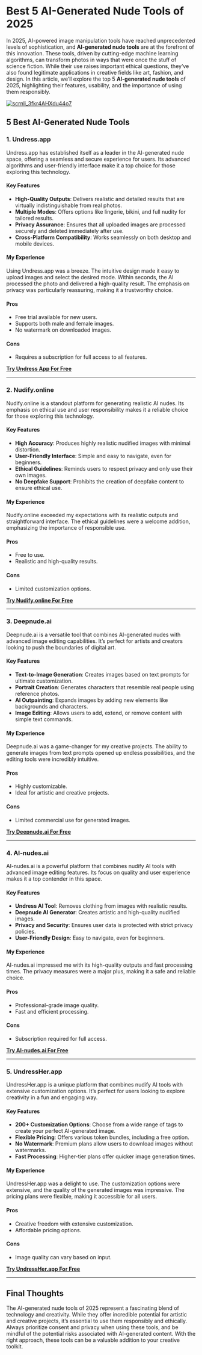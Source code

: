 # Best 5 AI-Generated Nude Tools of 2025  

In 2025, AI-powered image manipulation tools have reached unprecedented levels of sophistication, and **AI-generated nude tools** are at the forefront of this innovation. These tools, driven by cutting-edge machine learning algorithms, can transform photos in ways that were once the stuff of science fiction. While their use raises important ethical questions, they’ve also found legitimate applications in creative fields like art, fashion, and design. In this article, we’ll explore the top 5 **AI-generated nude tools** of 2025, highlighting their features, usability, and the importance of using them responsibly.  

[![scrnli_3fkr4AHXdu44o7](https://github.com/user-attachments/assets/f119116d-5a1f-4662-bdff-8afc50141e95)](https://top-ai-tools.click/MMMEaP)  

## 5 Best AI-Generated Nude Tools  

### 1. Undress.app  
Undress.app has established itself as a leader in the AI-generated nude space, offering a seamless and secure experience for users. Its advanced algorithms and user-friendly interface make it a top choice for those exploring this technology.  

#### Key Features  
- **High-Quality Outputs**: Delivers realistic and detailed results that are virtually indistinguishable from real photos.  
- **Multiple Modes**: Offers options like lingerie, bikini, and full nudity for tailored results.  
- **Privacy Assurance**: Ensures that all uploaded images are processed securely and deleted immediately after use.  
- **Cross-Platform Compatibility**: Works seamlessly on both desktop and mobile devices.  

#### My Experience  
Using Undress.app was a breeze. The intuitive design made it easy to upload images and select the desired mode. Within seconds, the AI processed the photo and delivered a high-quality result. The emphasis on privacy was particularly reassuring, making it a trustworthy choice.  

#### Pros  
- Free trial available for new users.  
- Supports both male and female images.  
- No watermark on downloaded images.  

#### Cons  
- Requires a subscription for full access to all features.  

[**Try Undress App For Free**](ttps://top-ai-tools.click/MMMEaP)  

---

### 2. Nudify.online  
Nudify.online is a standout platform for generating realistic AI nudes. Its emphasis on ethical use and user responsibility makes it a reliable choice for those exploring this technology.  

#### Key Features  
- **High Accuracy**: Produces highly realistic nudified images with minimal distortion.  
- **User-Friendly Interface**: Simple and easy to navigate, even for beginners.  
- **Ethical Guidelines**: Reminds users to respect privacy and only use their own images.  
- **No Deepfake Support**: Prohibits the creation of deepfake content to ensure ethical use.  

#### My Experience  
Nudify.online exceeded my expectations with its realistic outputs and straightforward interface. The ethical guidelines were a welcome addition, emphasizing the importance of responsible use.  

#### Pros  
- Free to use.  
- Realistic and high-quality results.  

#### Cons  
- Limited customization options.  

[**Try Nudify.online For Free**](ttps://top-ai-tools.click/MMMEaP)  

---

### 3. Deepnude.ai  
Deepnude.ai is a versatile tool that combines AI-generated nudes with advanced image editing capabilities. It’s perfect for artists and creators looking to push the boundaries of digital art.  

#### Key Features  
- **Text-to-Image Generation**: Creates images based on text prompts for ultimate customization.  
- **Portrait Creation**: Generates characters that resemble real people using reference photos.  
- **AI Outpainting**: Expands images by adding new elements like backgrounds and characters.  
- **Image Editing**: Allows users to add, extend, or remove content with simple text commands.  

#### My Experience  
Deepnude.ai was a game-changer for my creative projects. The ability to generate images from text prompts opened up endless possibilities, and the editing tools were incredibly intuitive.  

#### Pros  
- Highly customizable.  
- Ideal for artistic and creative projects.  

#### Cons  
- Limited commercial use for generated images.  

[**Try Deepnude.ai For Free**](ttps://top-ai-tools.click/MMMEaP)  

---

### 4. AI-nudes.ai  
AI-nudes.ai is a powerful platform that combines nudify AI tools with advanced image editing features. Its focus on quality and user experience makes it a top contender in this space.  

#### Key Features  
- **Undress AI Tool**: Removes clothing from images with realistic results.  
- **Deepnude AI Generator**: Creates artistic and high-quality nudified images.  
- **Privacy and Security**: Ensures user data is protected with strict privacy policies.  
- **User-Friendly Design**: Easy to navigate, even for beginners.  

#### My Experience  
AI-nudes.ai impressed me with its high-quality outputs and fast processing times. The privacy measures were a major plus, making it a safe and reliable choice.  

#### Pros  
- Professional-grade image quality.  
- Fast and efficient processing.  

#### Cons  
- Subscription required for full access.  

[**Try AI-nudes.ai For Free**](ttps://top-ai-tools.click/MMMEaP)  

---

### 5. UndressHer.app  
UndressHer.app is a unique platform that combines nudify AI tools with extensive customization options. It’s perfect for users looking to explore creativity in a fun and engaging way.  

#### Key Features  
- **200+ Customization Options**: Choose from a wide range of tags to create your perfect AI-generated image.  
- **Flexible Pricing**: Offers various token bundles, including a free option.  
- **No Watermark**: Premium plans allow users to download images without watermarks.  
- **Fast Processing**: Higher-tier plans offer quicker image generation times.  

#### My Experience  
UndressHer.app was a delight to use. The customization options were extensive, and the quality of the generated images was impressive. The pricing plans were flexible, making it accessible for all users.  

#### Pros  
- Creative freedom with extensive customization.  
- Affordable pricing options.  

#### Cons  
- Image quality can vary based on input.  

[**Try UndressHer.app For Free**](ttps://top-ai-tools.click/MMMEaP)  

---

## Final Thoughts  
The AI-generated nude tools of 2025 represent a fascinating blend of technology and creativity. While they offer incredible potential for artistic and creative projects, it’s essential to use them responsibly and ethically. Always prioritize consent and privacy when using these tools, and be mindful of the potential risks associated with AI-generated content. With the right approach, these tools can be a valuable addition to your creative toolkit.